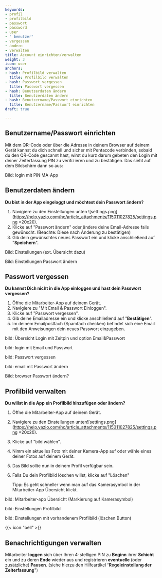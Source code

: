 ```yaml
---
keywords:
- profil
- profilbild
- passwort
- password
- user
- " benutzer"
- vergessen
- ändern
- verwalten
title: Account einrichten/verwalten
weight: 3
icon: user
anchors:
- hash: Profilbild verwalten
  title: Profilbild verwalten
- hash: Passwort vergessen
  title: Passwort vergessen
- hash: Benutzerdaten ändern
  title: Benutzerdaten ändern
- hash: Benutzername/Passwort einrichten
  title: Benutzername/Passwort einrichten
draft: true

---
```

## Benutzername/Passwort einrichten

Mit dem QR-Code oder über die Adresse in deinem Browser auf deinem Gerät kannst du dich schnell und sicher mit Pentacode verbinden, sobald du den QR-Code gescannt hast, wirst du kurz darum gebeten den Login mit deiner Zeiterfassung PIN zu verifizieren und zu bestätigen. Das sieht auf dem Bildschirm dann so aus:

Bild: login mit PIN MA-App

## Benutzerdaten ändern

**Du bist in der App eingeloggt und möchtest dein Passwort ändern?**

1. Navigiere zu den Einstellungen unten ![settings.png](https://help.yazio.com/hc/article_attachments/115011027825/settings.png =20x20).
2. Klicke auf "Passwort ändern" oder ändere deine Email-Adresse falls gewünscht. (Beachte: Diese nach Änderung zu bestätigen)
3. Gib dein gewünschtes neues Passwort ein und klicke anschließend auf "**Speichern**".

Bild: Einstellungen (ext. Übersicht dazu)

Bild: Einstellungen Passwort ändern

## Passwort vergessen

**Du kannst Dich nicht in die App einloggen und hast dein Passwort vergessen?**

1. Öffne die Mitarbeiter-App auf deinem Gerät.
2. Navigiere zu "Mit Email & Passwort Einloggen".
3. Klicke auf "Passwort vergessen".
4. Gib deine Emailadresse  ein und klicke anschließend auf "**Bestätigen**".
5. Im deinem Emailpostfach (Spamfach checken) befindet sich eine Email mit den Anweisungen dein neues Passwort einzugeben.

bild: Übersicht Login mit Zeitpin und option Email&Passwort

bild: login mit Email und Passwort

bild: Passwort vergessen

bild: email mit Passwort ändern

Bild: browser Passwort ändern?

## Profilbild verwalten

**Du willst in die App ein Profilbild hinzufügen oder ändern?**

1. Öffne die Mitarbeiter-App auf deinem Gerät.
2. Navigiere zu den Einstellungen unten![settings.png](https://help.yazio.com/hc/article_attachments/115011027825/settings.png =20x20).
3. Klicke auf "bild wählen".
4. Nimm ein aktuelles Foto mit deiner Kamera-App auf oder wähle eines deiner Fotos auf deinem Gerät.
5. Das Bild sollte nun in deinem Profil verfügbar sein.
6. Falls Du dein Profilbild löschen willst, klicke auf "Löschen"

   Tipp: Es geht schneller wenn man auf das Kamerasymbol in der Mitarbeiter-App Übersicht klickt.

bild: Mitarbeiter-app Übersicht  (Markierung auf Kamerasymbol)

bild: Einstellungen Profilbild

bild: Einstellungen mit vorhandenem Profilbild (löschen Button)

{{< icon "bell" >}}

## Benachrichtigungen verwalten

Mitarbeiter **loggen** sich über Ihren 4-stelligen PIN zu **Beginn** ihrer **Schicht** ein und zu deren **Ende** wieder aus und registrieren **eventuelle** (oder zusätzliche) **Pausen**. (siehe hierzu den Hilfeartikel “**Regeleinstellung der Zeiterfassung**")
